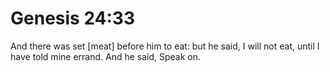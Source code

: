 # Genesis 24:33

And there was set [meat] before him to eat: but he said, I will not eat, until I have told mine errand. And he said, Speak on.